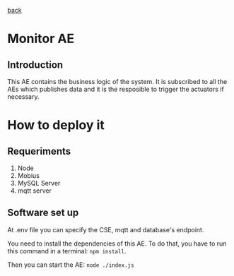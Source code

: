 [back](../)
# Monitor AE
## Introduction
This AE contains the business logic of the system. It is subscribed to all the AEs which publishes  data and it is the resposible to trigger the actuators if necessary.

# How to deploy it

## Requeriments
1. Node
2. Mobius
3. MySQL Server
4. mqtt server

## Software set up
At .env file you can specify the CSE, mqtt and database's endpoint.

You need to install the dependencies of this AE. To do that, you have to run this command in a terminal: `npm install`.

Then you can start the AE: `node ./index.js`

